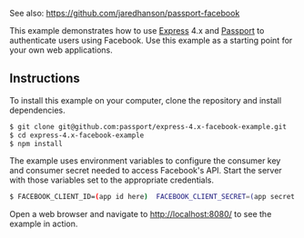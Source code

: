 See also: https://github.com/jaredhanson/passport-facebook

This example demonstrates how to use [Express](http://expressjs.com/) 4.x and
[Passport](http://passportjs.org/) to authenticate users using Facebook.  Use
this example as a starting point for your own web applications.

## Instructions

To install this example on your computer, clone the repository and install
dependencies.

```bash
$ git clone git@github.com:passport/express-4.x-facebook-example.git
$ cd express-4.x-facebook-example
$ npm install
```

The example uses environment variables to configure the consumer key and
consumer secret needed to access Facebook's API.  Start the server with those
variables set to the appropriate credentials.

```bash
$ FACEBOOK_CLIENT_ID=(app id here)  FACEBOOK_CLIENT_SECRET=(app secret here)  node server.js
```

Open a web browser and navigate to [http://localhost:8080/](http://localhost:8080/)
to see the example in action.


